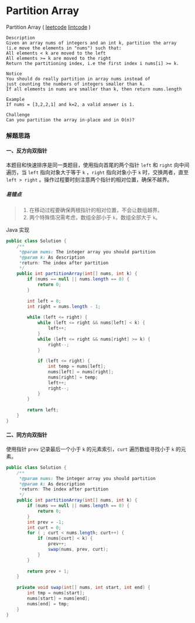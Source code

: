 # Partition Array

 Partition Array  ( [leetcode]()  [lintcode](http://www.lintcode.com/en/problem/partition-array/) )

```
Description
Given an array nums of integers and an int k, partition the array 
(i.e move the elements in "nums") such that:
All elements < k are moved to the left
All elements >= k are moved to the right
Return the partitioning index, i.e the first index i nums[i] >= k.

Notice
You should do really partition in array nums instead of 
just counting the numbers of integers smaller than k.
If all elements in nums are smaller than k, then return nums.length

Example
If nums = [3,2,2,1] and k=2, a valid answer is 1.

Challenge 
Can you partition the array in-place and in O(n)?
```

### 解题思路

#### 一、反方向双指针

本题目和快速排序是同一类题目，使用指向首尾的两个指针 `left` 和 `right` 向中间遍历，当 `left` 指向对象大于等于 `k` ，`right` 指向对象小于 `k` 时，交换两者，直至 `left > right` 。操作过程要时刻注意两个指针的相对位置，确保不越界。

##### 易错点

> 1. 在移动过程要确保两根指针的相对位置，不会让数组越界。
> 2. 两个特殊情况需考虑，数组全部小于 `k`，数组全部大于 `k`。

Java 实现

```java
public class Solution {
	/** 
     *@param nums: The integer array you should partition
     *@param k: As description
     *return: The index after partition
     */
    public int partitionArray(int[] nums, int k) {
	    if (nums == null || nums.length == 0) {
	        return 0;
	    }
	    
	    int left = 0;
	    int right = nums.length - 1;
	    
	    while (left <= right) {
	        while (left <= right && nums[left] < k) {
	            left++;
	        }
	        while (left <= right && nums[right] >= k) {
	            right--;
	        }
	        
	        if (left <= right) {
	            int temp = nums[left];
	            nums[left] = nums[right];
	            nums[right] = temp;
	            left++;
	            right--;
	        }
	    }
	    
        return left;
    }
}
```



#### 二、同方向双指针

使用指针 `prev` 记录最后一个小于 `k` 的元素索引，`curt` 遍历数组寻找小于 `k` 的元素。

```java
public class Solution {
	/** 
     *@param nums: The integer array you should partition
     *@param k: As description
     *return: The index after partition
     */
    public int partitionArray(int[] nums, int k) {
        if (nums == null || nums.length == 0) {
            return 0;
        }
        int prev = -1;
        int curt = 0;
        for ( ; curt < nums.length; curt++) {
            if (nums[curt] < k) {
                prev++;
                swap(nums, prev, curt);
            } 
        }
	    
	    return prev + 1;
    }
    
    private void swap(int[] nums, int start, int end) {
        int tmp = nums[start];
        nums[start] = nums[end];
        nums[end] = tmp;
    }
}
```

